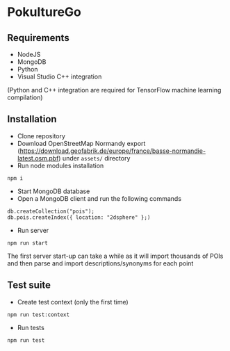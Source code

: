 # PokultureGo

## Requirements
- NodeJS
- MongoDB
- Python
- Visual Studio C++ integration

(Python and C++ integration are required for TensorFlow machine learning compilation)
## Installation
- Clone repository
- Download OpenStreetMap Normandy export (https://download.geofabrik.de/europe/france/basse-normandie-latest.osm.pbf) under `assets/` directory
- Run node modules installation
```
npm i
```
- Start MongoDB database
- Open a MongoDB client and run the following commands
```
db.createCollection("pois");
db.pois.createIndex({ location: "2dsphere" };)
```

- Run server
```
npm run start
```
The first server start-up can take a while as it will import thousands of POIs and then parse and import descriptions/synonyms for each point
## Test suite
- Create test context (only the first time)
```
npm run test:context
```
- Run tests
```
npm run test
```
